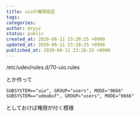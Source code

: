 ```yaml
---
title: uioの権限設定
tags: 
categories: 
author: @ryuz
status: public
created_at: 2020-06-11 23:28:25 +0900
updated_at: 2020-06-11 23:28:25 +0900
published_at: 2020-06-11 23:28:25 +0900
---
```

/etc/udev/rules.d/70-uio.rules

とか作って

```
SUBSYSTEM=="uio", GROUP="users", MODE="0666"
SUBSYSTEM=="udmabuf", GROUP="users", MODE="0666"
```

としておけば権限が付く模様
